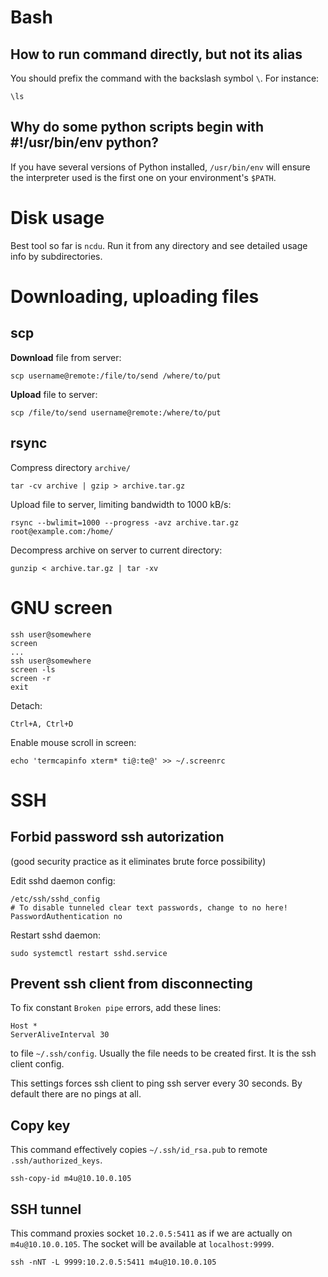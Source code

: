 # Bash

## How to run command directly, but not its alias

You should prefix the command with the backslash symbol `\`. For instance:

    \ls

## Why do some python scripts begin with #!/usr/bin/env python?

If you have several versions of Python installed, `/usr/bin/env` will ensure the interpreter used is the first one on your environment's `$PATH`.

# Disk usage

Best tool so far is `ncdu`. Run it from any directory and see detailed usage info by subdirectories.

# Downloading, uploading files

## scp

**Download** file from server:

    scp username@remote:/file/to/send /where/to/put

**Upload** file to server:

    scp /file/to/send username@remote:/where/to/put

## rsync

Compress directory `archive/`

    tar -cv archive | gzip > archive.tar.gz

Upload file to server, limiting bandwidth to 1000 kB/s:

    rsync --bwlimit=1000 --progress -avz archive.tar.gz root@example.com:/home/

Decompress archive on server to current directory:

    gunzip < archive.tar.gz | tar -xv

# GNU screen

    ssh user@somewhere
    screen
    ...
    ssh user@somewhere
    screen -ls
    screen -r
    exit

Detach:

    Ctrl+A, Ctrl+D

Enable mouse scroll in screen:

    echo 'termcapinfo xterm* ti@:te@' >> ~/.screenrc

# SSH

## Forbid password ssh autorization

(good security practice as it eliminates brute force possibility)

Edit sshd daemon config:

    /etc/ssh/sshd_config
    # To disable tunneled clear text passwords, change to no here!
    PasswordAuthentication no

Restart sshd daemon:

    sudo systemctl restart sshd.service

## Prevent ssh client from disconnecting

To fix constant `Broken pipe` errors, add these lines:

    Host *
    ServerAliveInterval 30

to file `~/.ssh/config`. Usually the file needs to be created first. It is the ssh client config.

This settings forces ssh client to ping ssh server every 30 seconds. By default there are no pings at all.

## Copy key

This command effectively copies `~/.ssh/id_rsa.pub` to remote `.ssh/authorized_keys`.

    ssh-copy-id m4u@10.10.0.105

## SSH tunnel

This command proxies socket `10.2.0.5:5411` as if we are actually on `m4u@10.10.0.105`.
The socket will be available at `localhost:9999`.

    ssh -nNT -L 9999:10.2.0.5:5411 m4u@10.10.0.105
